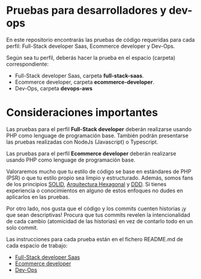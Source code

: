 # Pruebas para desarrolladores y dev-ops
En este repositorio encontrarás las pruebas de código requeridas para cada perfil: Full-Stack developer Saas, Ecommerce developer y Dev-Ops.

Según sea tu perfil, deberás hacer la prueba en el espacio (carpeta) correspondiente:

* Full-Stack developer Saas, carpeta **full-stack-saas**.
* Ecommerce developer, carpeta **ecommerce-developer**.
* Dev-Ops, carpeta **devops-aws**

# Consideraciones importantes
Las pruebas para el perfil **Full-Stack developer** deberán realizarse usando PHP como lenguage de programación base.
También podrán presentarse las pruebas realizadas con NodeJs (Javascript) o Typescript.

Las pruebas para el perfil **Ecommerce developer** deberán realizarse usando PHP como lenguage de programación base.

Valoraremos mucho que tu estilo de código se base en estándares de PHP (PSR) o que tu estilo propio sea limpio y estructurado.
Además, somos fans de los principios [SOLID](https://es.wikipedia.org/wiki/SOLID), [Arquitectura Hexagonal](https://medium.com/@edusalguero/arquitectura-hexagonal-59834bb44b7f) y [DDD](https://en.wikipedia.org/wiki/Domain-driven_design). 
Si tienes experiencia o conocimientos en alguno de estos enfoques no dudes en aplicarlos en las pruebas.

Por otro lado, nos gusta que el código y los commits cuenten historias ¡y que sean descriptivas!
Procura que tus commits revelen la intencionalidad de cada cambio (atomicidad de las historias) en vez de contarlo todo en un solo commit.

Las instrucciones para cada prueba están en el fichero README.md de cada espacio de trabajo:

* [Full-Stack developer Saas](https://gitlab.com/sellboost-public/sellboost-coding-tests/-/tree/main/full-stack-saas)
* [Ecommerce developer](https://gitlab.com/sellboost-public/sellboost-coding-tests/-/tree/main/ecommerce-developer)
* [Dev-Ops](https://gitlab.com/sellboost-public/sellboost-coding-tests/-/tree/main/devops-aws)